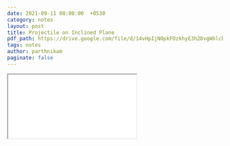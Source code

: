 ```yaml
---
date: 2021-09-11 00:00:00  +0530
category: notes
layout: post
title: Projectile on Inclined Plane
pdf_path: https://drive.google.com/file/d/14vHpIjNOpkFOzkhyE3h2DvgWhlcbEFMP/preview?usp=sharing
tags: notes
author: parthnikam
paginate: false
---
```


<iframe class="embed-pdf" src="{{ page.pdf_path }}#toolbar=0" seamless="seamless" scrolling="no" style="overflow:hidden"></iframe>
